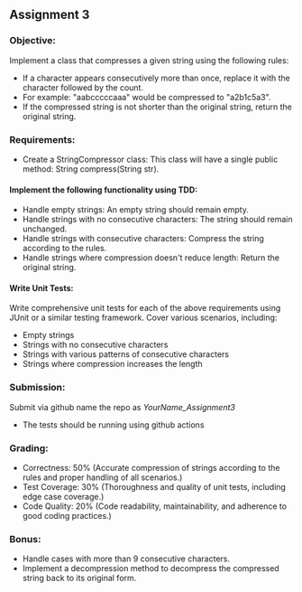 ## Assignment 3

### Objective:

Implement a class that compresses a given string using the following rules:

- If a character appears consecutively more than once, replace it with the character followed by the count.
- For example: "aabcccccaaa" would be compressed to "a2b1c5a3".
- If the compressed string is not shorter than the original string, return the original string.

### Requirements:

- Create a StringCompressor class: This class will have a single public method: String compress(String str).

#### Implement the following functionality using TDD:
- Handle empty strings: An empty string should remain empty.
- Handle strings with no consecutive characters: The string should remain unchanged.
- Handle strings with consecutive characters: Compress the string according to the rules.
- Handle strings where compression doesn't reduce length: Return the original string.

#### Write Unit Tests:

Write comprehensive unit tests for each of the above requirements using JUnit or a similar testing framework.
Cover various scenarios, including:
- Empty strings
- Strings with no consecutive characters
- Strings with various patterns of consecutive characters
- Strings where compression increases the length

### Submission:

Submit via github name the repo as *YourName_Assignment3*

- The tests should be running using github actions

### Grading:

- Correctness: 50% (Accurate compression of strings according to the rules and proper handling of all scenarios.)
- Test Coverage: 30% (Thoroughness and quality of unit tests, including edge case coverage.)
- Code Quality: 20% (Code readability, maintainability, and adherence to good coding practices.)

### Bonus:

- Handle cases with more than 9 consecutive characters.
- Implement a decompression method to decompress the compressed string back to its original form.